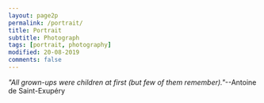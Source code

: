```yaml
---
layout: page2p
permalink: /portrait/
title: Portrait
subtitle: Photograph
tags: [portrait, photography]
modified: 20-08-2019
comments: false
---
```


_"All grown-ups were children at first (but few of them remember)."_--Antoine de Saint-Exupéry

